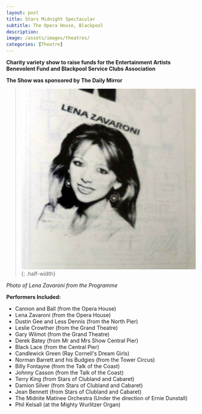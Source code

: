 ```yaml
---
layout: post
title: Stars Midnight Spectacular
subtitle: The Opera House, Blackpool
description:
image: /assets/images/theatres/
categories: [Theatre]
---
```


**Charity variety show to raise funds for the Entertainment Artists Benevolent Fund and Blackpool Service Clubs Association**

**The Show was sponsored by The Daily Mirror**

> ![](/assets/images/theatres/1985-09-11-stars-midnight-spectacular-lz.jpg){: .half-width}

<cite>Photo of Lena Zavaroni from the Programme</cite>

**Performers Included:**
* Cannon and Ball (from the Opera House)
* Lena Zavaroni (from the Opera House)
* Dustin Gee and Less Dennis (from the North Pier)
* Leslie Crowther (from the Grand Theatre)
* Gary Wilmot (from the Grand Theatre)
* Derek Batey (from Mr and Mrs Show Central Pier)
* Black Lace (from the Central Pier)
* Candlewick Green (Ray Cornell's Dream Girls)
* Norman Barrett and his Budgies (from the Tower Circus)
* Billy Fontayne (from the Talk of the Coast)
* Johnny Casson (from the Talk of the Coast)
* Terry King (from Stars of Clubland and Cabaret)
* Damion Silver (from Stars of Clubland and Cabaret)
* Jean Bennett (from Stars of Clubland and Cabaret)
* The Midnite Matinee Orchestra (Under the direction of Ernie Dunstall)
* Phil Kelsall (at the Mighty Wurlitzer Organ)
